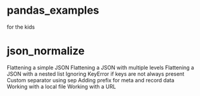 # pandas_examples
for the kids

# json_normalize
Flattening a simple JSON
Flattening a JSON with multiple levels
Flattening a JSON with a nested list
Ignoring KeyError if keys are not always present
Custom separator using sep
Adding prefix for meta and record data
Working with a local file
Working with a URL